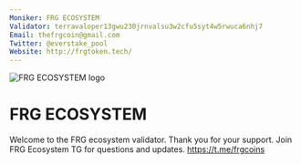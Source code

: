 ```yaml
---
Moniker: FRG ECOSYSTEM
Validator: terravaloper13gwu230jrnvalsu3w2cfu5syt4w5rwuca6nhj7
Email: thefrgcoin@gmail.com
Twitter: @everstake_pool
Website: http://frgtoken.tech/
---
```

![FRG ECOSYSTEM logo](./1500x500.jpg)
# FRG ECOSYSTEM  
Welcome to the FRG ecosystem validator. Thank you for your support. Join FRG Ecosystem TG for questions and updates. https://t.me/frgcoins


